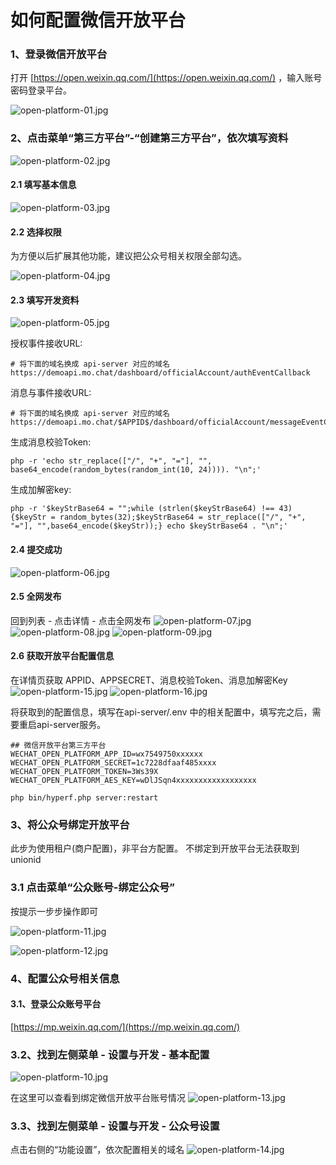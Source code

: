 # 如何配置微信开放平台

### 1、登录微信开放平台

打开 [https://open.weixin.qq.com/](https://open.weixin.qq.com/) ，输入账号密码登录平台。

![open-platform-01.jpg](https://mochatcloud.oss-cn-beijing.aliyuncs.com/docs/open-platform-01.jpg)

### 2、点击菜单“第三方平台”-“创建第三方平台”，依次填写资料
![open-platform-02.jpg](https://mochatcloud.oss-cn-beijing.aliyuncs.com/docs/open-platform-02.jpg)

#### 2.1 填写基本信息
![open-platform-03.jpg](https://mochatcloud.oss-cn-beijing.aliyuncs.com/docs/open-platform-03.jpg)

#### 2.2 选择权限

为方便以后扩展其他功能，建议把公众号相关权限全部勾选。

![open-platform-04.jpg](https://mochatcloud.oss-cn-beijing.aliyuncs.com/docs/open-platform-04.jpg)

#### 2.3 填写开发资料
![open-platform-05.jpg](https://mochatcloud.oss-cn-beijing.aliyuncs.com/docs/open-platform-05.jpg)

授权事件接收URL:
```
# 将下面的域名换成 api-server 对应的域名
https://demoapi.mo.chat/dashboard/officialAccount/authEventCallback
```

消息与事件接收URL:
```
# 将下面的域名换成 api-server 对应的域名
https://demoapi.mo.chat/$APPID$/dashboard/officialAccount/messageEventCallback
```



生成消息校验Token:

```shell
php -r 'echo str_replace(["/", "+", "="], "", base64_encode(random_bytes(random_int(10, 24)))). "\n";'
```

生成加解密key:

```shell
php -r '$keyStrBase64 = "";while (strlen($keyStrBase64) !== 43) {$keyStr = random_bytes(32);$keyStrBase64 = str_replace(["/", "+", "="], "",base64_encode($keyStr));} echo $keyStrBase64 . "\n";'
```

#### 2.4 提交成功

![open-platform-06.jpg](https://mochatcloud.oss-cn-beijing.aliyuncs.com/docs/open-platform-06.jpg)

#### 2.5 全网发布
回到列表 - 点击详情 - 点击全网发布
![open-platform-07.jpg](https://mochatcloud.oss-cn-beijing.aliyuncs.com/docs/open-platform-07.jpg)
![open-platform-08.jpg](https://mochatcloud.oss-cn-beijing.aliyuncs.com/docs/open-platform-08.jpg)
![open-platform-09.jpg](https://mochatcloud.oss-cn-beijing.aliyuncs.com/docs/open-platform-09.jpg)

#### 2.6 获取开放平台配置信息
在详情页获取 APPID、APPSECRET、消息校验Token、消息加解密Key
![open-platform-15.jpg](https://mochatcloud.oss-cn-beijing.aliyuncs.com/docs/open-platform-15.jpg)
![open-platform-16.jpg](https://mochatcloud.oss-cn-beijing.aliyuncs.com/docs/open-platform-16.jpg)

将获取到的配置信息，填写在api-server/.env 中的相关配置中，填写完之后，需要重启api-server服务。
```shell script
## 微信开放平台第三方平台
WECHAT_OPEN_PLATFORM_APP_ID=wx7549750xxxxxx
WECHAT_OPEN_PLATFORM_SECRET=1c7228dfaaf485xxxx
WECHAT_OPEN_PLATFORM_TOKEN=3Ws39X
WECHAT_OPEN_PLATFORM_AES_KEY=wDlJSqn4xxxxxxxxxxxxxxxxxx
```

```shell
php bin/hyperf.php server:restart
```



### 3、将公众号绑定开放平台
此步为使用租户(商户配置)，非平台方配置。
不绑定到开放平台无法获取到unionid

### 3.1 点击菜单“公众账号-绑定公众号”

按提示一步步操作即可

![open-platform-11.jpg](https://mochatcloud.oss-cn-beijing.aliyuncs.com/docs/open-platform-11.jpg)

![open-platform-12.jpg](https://mochatcloud.oss-cn-beijing.aliyuncs.com/docs/open-platform-12.jpg)

### 4、配置公众号相关信息

#### 3.1、登录公众账号平台
[https://mp.weixin.qq.com/](https://mp.weixin.qq.com/)

### 3.2、找到左侧菜单 - 设置与开发 - 基本配置
![open-platform-10.jpg](https://mochatcloud.oss-cn-beijing.aliyuncs.com/docs/open-platform-10.jpg)

在这里可以查看到绑定微信开放平台账号情况
 ![open-platform-13.jpg](https://mochatcloud.oss-cn-beijing.aliyuncs.com/docs/open-platform-13.jpg)

### 3.3、找到左侧菜单 - 设置与开发 - 公众号设置
点击右侧的“功能设置”，依次配置相关的域名
![open-platform-14.jpg](https://mochatcloud.oss-cn-beijing.aliyuncs.com/docs/open-platform-14.jpg)

